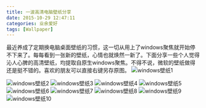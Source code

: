 ```yaml
---
title: 一波高清电脑壁纸分享
date: 2015-10-29 12:47:11
categories: 业余爱好
tags: [Wallpaper]
---
```

最近养成了定期换电脑桌面壁纸的习惯，这一切从用上了windows聚焦就开始停不下来了。每每看到一张新的壁纸，心情也就焕然一新了。下面分享一些个人觉得沁人心脾的高清壁纸，均提取自原生windows聚焦。不得不说，微软的壁纸做得还是挺不错的。喜欢的朋友可以直接右键另存原图。
![windows壁纸1](http://7xs1tt.com1.z0.glb.clouddn.com/blog/%E4%B8%80%E6%B3%A2%E9%AB%98%E6%B8%85%E7%94%B5%E8%84%91%E5%A3%81%E7%BA%B8%E5%88%86%E4%BA%AB%E5%A3%81%E7%BA%B8%E5%88%86%E4%BA%AB/pic1.jpg)
<!--more-->
![windows壁纸2](http://7xs1tt.com1.z0.glb.clouddn.com/blog/%E4%B8%80%E6%B3%A2%E9%AB%98%E6%B8%85%E7%94%B5%E8%84%91%E5%A3%81%E7%BA%B8%E5%88%86%E4%BA%AB/pic2.jpg)
![windows壁纸3](http://7xs1tt.com1.z0.glb.clouddn.com/blog/%E4%B8%80%E6%B3%A2%E9%AB%98%E6%B8%85%E7%94%B5%E8%84%91%E5%A3%81%E7%BA%B8%E5%88%86%E4%BA%AB/pic3.jpg)
![windows壁纸4](http://7xs1tt.com1.z0.glb.clouddn.com/blog/%E4%B8%80%E6%B3%A2%E9%AB%98%E6%B8%85%E7%94%B5%E8%84%91%E5%A3%81%E7%BA%B8%E5%88%86%E4%BA%AB/pic4.jpg)
![windows壁纸5](http://7xs1tt.com1.z0.glb.clouddn.com/blog/%E4%B8%80%E6%B3%A2%E9%AB%98%E6%B8%85%E7%94%B5%E8%84%91%E5%A3%81%E7%BA%B8%E5%88%86%E4%BA%AB/pic5.jpg)
![windows壁纸6](http://7xs1tt.com1.z0.glb.clouddn.com/blog/%E4%B8%80%E6%B3%A2%E9%AB%98%E6%B8%85%E7%94%B5%E8%84%91%E5%A3%81%E7%BA%B8%E5%88%86%E4%BA%AB/pic6.jpg)
![windows壁纸7](http://7xs1tt.com1.z0.glb.clouddn.com/blog/%E4%B8%80%E6%B3%A2%E9%AB%98%E6%B8%85%E7%94%B5%E8%84%91%E5%A3%81%E7%BA%B8%E5%88%86%E4%BA%AB/pic7.jpg)
![windows壁纸8](http://7xs1tt.com1.z0.glb.clouddn.com/blog/%E4%B8%80%E6%B3%A2%E9%AB%98%E6%B8%85%E7%94%B5%E8%84%91%E5%A3%81%E7%BA%B8%E5%88%86%E4%BA%AB/pic8.jpg)
![windows壁纸9](http://7xs1tt.com1.z0.glb.clouddn.com/blog/%E4%B8%80%E6%B3%A2%E9%AB%98%E6%B8%85%E7%94%B5%E8%84%91%E5%A3%81%E7%BA%B8%E5%88%86%E4%BA%AB/pic9.jpg)
![windows壁纸10](http://7xs1tt.com1.z0.glb.clouddn.com/blog/%E4%B8%80%E6%B3%A2%E9%AB%98%E6%B8%85%E7%94%B5%E8%84%91%E5%A3%81%E7%BA%B8%E5%88%86%E4%BA%AB/pic10.jpg)